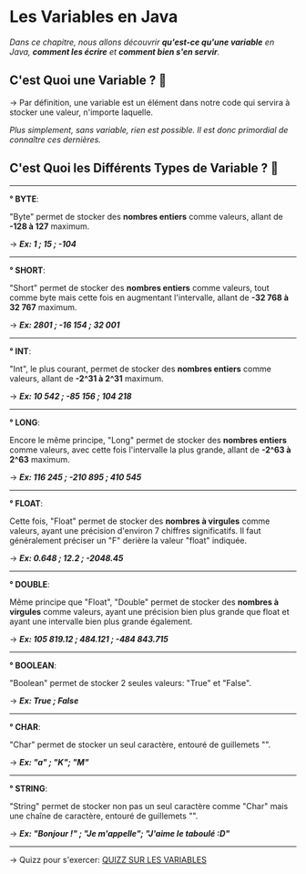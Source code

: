 **Les Variables en Java**
=============

_Dans ce chapitre, nous allons découvrir **qu'est-ce qu'une variable** en Java, **comment les écrire** et **comment bien s'en servir**._

**C'est Quoi une Variable ? 🤔**
-------------

-> Par définition, une variable est un élément dans notre code qui servira à stocker une valeur, n'importe laquelle.

_Plus simplement, sans variable, rien est possible. Il est donc primordial de connaître ces dernières._

**C'est Quoi les Différents Types de Variable ? 🤔**
-------------

-------------

**° BYTE**: 

"Byte" permet de stocker des **nombres entiers** comme valeurs, allant de **-128 à 127** maximum. 

-> _**Ex: 1 ; 15 ; -104**_

-------------

**° SHORT**: 

"Short" permet de stocker des **nombres entiers** comme valeurs, tout comme byte mais cette fois en augmentant l'intervalle, allant de **-32 768 à 32 767** maximum. 

-> _**Ex: 2801 ; -16 154 ; 32 001**_

-------------

**° INT**: 

"Int", le plus courant, permet de stocker des **nombres entiers** comme valeurs, allant de **-2^31 à 2^31** maximum. 

-> _**Ex: 10 542 ; -85 156 ; 104 218**_

-------------

**° LONG**: 

Encore le même principe, "Long" permet de stocker des **nombres entiers** comme valeurs, avec cette fois l'intervalle la plus grande, allant de **-2^63 à 2^63** maximum. 

-> _**Ex: 116 245 ; -210 895 ;  410 545**_

-------------

**° FLOAT**: 

Cette fois, "Float" permet de stocker des **nombres à virgules** comme valeurs, ayant une précision d'environ 7 chiffres significatifs. Il faut généralement préciser un "F" derière la valeur "float" indiquée. 

-> _**Ex: 0.648 ; 12.2 ;  -2048.45**_

-------------

**° DOUBLE**: 

Même principe que "Float", "Double" permet de stocker des **nombres à virgules** comme valeurs, ayant une précision bien plus grande que float et ayant une intervalle bien plus grande également. 

-> _**Ex: 105 819.12 ; 484.121 ;  -484 843.715**_

-------------

**° BOOLEAN**: 

"Boolean" permet de stocker 2 seules valeurs: "True" et "False". 

-> _**Ex: True ; False**_

-------------

**° CHAR**: 

"Char" permet de stocker un seul caractère, entouré de guillemets "". 

-> _**Ex: "a" ; "K"; "M"**_

-------------

**° STRING**: 

"String" permet de stocker non pas un seul caractère comme "Char" mais une chaîne de caractère, entouré de guillemets "". 

-> _**Ex: "Bonjour !" ; "Je m'appelle"; "J'aime le taboulé :D"**_

-------------

-> Quizz pour s'exercer: [QUIZZ SUR LES VARIABLES](https://qruiz.net/Q/?cJNuBS)
